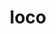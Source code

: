 ---
category: 4-letters
denotation: null
name: loco
reference_link: https://www.etymonline.com/word/loco
root_language: null
root_name: null
title: loco
type: free
word_sums:
- respelling: loco
  sum: 'Loco + '
---